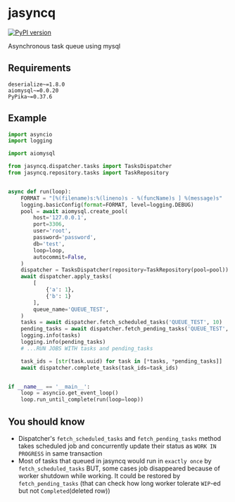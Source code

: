 # jasyncq
[![PyPI version](https://badge.fury.io/py/jasyncq.svg)](https://badge.fury.io/py/jasyncq)

Asynchronous task queue using mysql

## Requirements
```
deserialize~=1.8.0
aiomysql~=0.0.20
PyPika~=0.37.6
```

## Example
```python
import asyncio
import logging

import aiomysql

from jasyncq.dispatcher.tasks import TasksDispatcher
from jasyncq.repository.tasks import TaskRepository


async def run(loop):
    FORMAT = "[%(filename)s:%(lineno)s - %(funcName)s ] %(message)s"
    logging.basicConfig(format=FORMAT, level=logging.DEBUG)
    pool = await aiomysql.create_pool(
        host='127.0.0.1',
        port=3306,
        user='root',
        password='password',
        db='test',
        loop=loop,
        autocommit=False,
    )
    dispatcher = TasksDispatcher(repository=TaskRepository(pool=pool))
    await dispatcher.apply_tasks(
        [
            {'a': 1},
            {'b': 1}
        ],
        queue_name='QUEUE_TEST',
    )
    tasks = await dispatcher.fetch_scheduled_tasks('QUEUE_TEST', 10)
    pending_tasks = await dispatcher.fetch_pending_tasks('QUEUE_TEST', 10)
    logging.info(tasks)
    logging.info(pending_tasks)
    # ...RUN JOBS WITH tasks and pending_tasks

    task_ids = [str(task.uuid) for task in [*tasks, *pending_tasks]]
    await dispatcher.complete_tasks(task_ids=task_ids)


if __name__ == '__main__':
    loop = asyncio.get_event_loop()
    loop.run_until_complete(run(loop=loop))

```

## You should know

- Dispatcher's `fetch_scheduled_tasks` and `fetch_pending_tasks` method takes scheduled job and concurrently update their status as `WORK IN PROGRESS` in same transaction
- Most of tasks that queued in jasyncq would run in `exactly once` by `fetch_scheduled_tasks` BUT, some cases job disappeared because of worker shutdown while working. It could be restored by `fetch_pending_tasks` (that can check how long worker tolerate `WIP`-ed but not `Completed`(deleted row))
